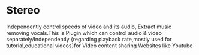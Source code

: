 # Stereo
Independently control speeds of video and its audio, Extract music removing vocals.This is Plugin which can control audio &amp; video separately/Independently {regarding playback rate,mostly used for tutorial,educational videos}for Video content sharing Websites like Youtube
